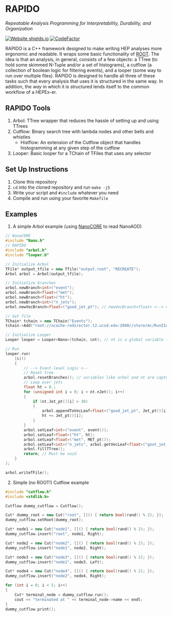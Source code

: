 # RAPIDO
_Repeatable Analysis Programming for Interpretability, Durability, and Organization_

[![Website shields.io](https://img.shields.io/website-up-down-green-red/http/shields.io.svg)](https://jkguiang.github.io/rapido/html/index.html)
[![CodeFactor](https://www.codefactor.io/repository/github/jkguiang/rapido/badge/master)](https://www.codefactor.io/repository/github/jkguiang/rapido/overview/master)

RAPIDO is a C++ framework designed to make writing HEP analyses more ergonomic and readable. It wraps some basic 
functionality of [ROOT](https://root.cern/). The idea is that an analysis, in general, consists of a few objects: 
a TTree (to hold some skimmed N-Tuple and/or a set of histograms), a cutflow (a collection of boolean logic for 
filtering events), and a looper (some way to run over multiple files). RAPIDO is designed to handle all three of 
these tasks such that every analysis that uses it is structured in the same way. In addition, the _way_ in which 
it is structured lends itself to the common workflow of a HEPEx-er.

## RAPIDO Tools
1. Arbol: TTree wrapper that reduces the hassle of setting up and using TTrees
2. Cutflow: Binary search tree with lambda nodes and other bells and whistles
    - Histflow: An extension of the Cutflow object that handles histogramming at any given step of the cutflow
3. Looper: Basic looper for a TChain of TFiles that uses any selector

## Set Up Instructions
1. Clone this repository
2. `cd` into the cloned repository and run `make -j5`
3. Write your script and `#include` whatever you need
4. Compile and run using your favorite `Makefile`


## Examples
1. A simple Arbol example (using [NanoCORE](https://github.com/cmstas/NanoTools) to read NanoAOD)
```cpp
// NanoCORE
#include "Nano.h"
// RAPIDO
#include "arbol.h"
#include "looper.h"

// Initialize Arbol
TFile* output_tfile = new Tfile("output.root", "RECREATE");
Arbol arbol = Arbol(output_tfile);

// Initialize branches
arbol.newBranch<int>("event");
arbol.newBranch<float>("met");
arbol.newBranch<float>("ht");
arbol.newBranch<int>("n_jets");
arbol.newVecBranch<float>("good_jet_pt"); // newVecBranch<float> <--> newBranch<std::vector<float>>

// Get file
TChain* tchain = new TChain("Events"); 
tchain->Add("root://xcache-redirector.t2.ucsd.edu:2040//store/mc/RunIIAutumn18NanoAODv7/TTJets_DiLept_TuneCP5_13TeV-madgraphMLM-pythia8/NANOAODSIM/Nano02Apr2020_102X_upgrade2018_realistic_v21-v1/60000/69CAC742-7679-D342-BF99-BF22B6D10BA4.root");

// Initialize Looper
Looper looper = Looper<Nano>(tchain, &nt); // nt is a global variable from NanoCORE

// Run
looper.run(
    [&]()
    {
        // --> Event-level Logic <--
        // Reset tree
        arbol.resetBranches(); // variables like arbol and nt are captured by reference
        // Loop over jets
        float ht = 0.;
        for (unsigned int i = 0; i < nt.nJet(); i++) 
        {
            if (nt.Jet_pt()[i] > 30)
            {
                arbol.appendToVecLeaf<float>("good_jet_pt", Jet_pt()[i]);
                ht += Jet_pt()[i];
            }
        }
        arbol.setLeaf<int>("event", event());
        arbol.setLeaf<float>("ht", ht);
        arbol.setLeaf<float>("met", MET_pt());
        arbol.setLeaf<int>("n_jets", arbol.getVecLeaf<float>("goot_jet_pt").size());
        arbol.fillTTree();
        return; // Must be void
    }
);

arbol.writeTFile();
```

2. Simple (no ROOT!) Cutflow example
```cpp
#include "cutflow.h"
#include <stdlib.h>

Cutflow dummy_cutflow = Cutflow();

Cut* dummy_root = new Cut("root", []() { return bool(rand() % 2); });
dummy_cutflow.setRoot(dummy_root);

Cut* node1 = new Cut("node1", []() { return bool(rand() % 2); });
dummy_cutflow.insert("root", node1, Right);

Cut* node2 = new Cut("node2", []() { return bool(rand() % 2); });
dummy_cutflow.insert("node1", node2, Right);

Cut* node3 = new Cut("node3", []() { return bool(rand() % 2); });
dummy_cutflow.insert("node1", node3, Left);

Cut* node4 = new Cut("node4", []() { return bool(rand() % 2); });
dummy_cutflow.insert("node2", node4, Right);

for (int i = 0; i < 5; i++)
{
    Cut* terminal_node = dummy_cutflow.run();
    cout << "terminated at " << terminal_node->name << endl;
}
dummy_cutflow.print();
```
